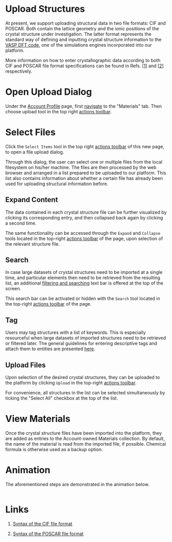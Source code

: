 # Upload Structures

At present, we support uploading structural data in two file formats: CIF and POSCAR. Both contain the lattice geometry and the ionic positions of the crystal structure under investigation. The latter format represents the standard way of defining and inputting crystal structure information to the [VASP DFT code](/applications/vasp.md), one of the simulations engines incorporated into our platform. 

More information on how to enter crystallographic data according to both CIF and POSCAR file format specifications can be found in Refs. [[1](#links)] and [[2](#links)] respectively.

# Open Upload Dialog

Under the [Account Profile](/accounts/ui/profile-page.md) page, first [navigate](/ui/specific/tabs-navigator.md) to the "Materials" tab. Then choose upload tool <i class="zmdi zmdi-upload zmdi-hc-border"></i> in the top right [actions toolbar](/entities-general/ui/explorer.md#actions-toolbar).

# Select Files

Click the `Select Items` tool <i class="zmdi zmdi-collection-plus zmdi-hc-border"></i> in the top right [actions toolbar](/entities-general/ui/explorer.md#actions-toolbar) of this new page, to open a file upload dialog.
 
 Through this dialog, the user can select one or multiple files from the local filesystem on his/her machine. The files are then processed by the web browser and arranged in a list prepared to be uploaded to our platform. This list also contains information about whether a certain file has already been used for uploading structural information before.

## Expand Content

The data contained in each crystal structure file can be further visualized by clicking its corresponding entry, and then collapsed back again by clicking a second time. 

The same functionality can be accessed through the `Expand` and `Collapse` tools located in the top-right [actions toolbar](/entities-general/ui/explorer.md#actions-toolbar) of the page, upon selection of the relevant structure file.

## Search

In case large datasets of crystal structures need to be imported at a single time, and particular elements then need to be retrieved from the resulting list, an additional [filtering and searching](/entities-general/actions/search.md) text bar is offered at the top of the screen. 

This search bar can be activated or hidden with the `Search` tool <i class="zmdi zmdi-search zmdi-hc-border"></i> located in the top-right [actions toolbar](/entities-general/ui/explorer.md#actions-toolbar) of the page. 

## Tag

Users may tag structures with a list of keywords. This is especially resourceful when large datasets of imported structures need to be retrieved or filtered later. The general guidelines for entering descriptive tags and attach them to entities are presented [here](/entities-general/actions/metadata.md).

## Upload Files

Upon selection of the desired crystal structures, they can be uploaded to the platform by clicking `Upload` <i class="zmdi zmdi-upload zmdi-hc-border"></i> in the top-right [actions toolbar](/entities-general/ui/explorer.md#actions-toolbar). 

For convenience, all structures in the list can be selected simultaneously by ticking the "Select All" checkbox at the top of the list.

# View Materials

Once the crystal structure files have been imported into the platform, they are added as entries to the Account-owned Materials collection. By default, the name of the material is read from the imported file, if possible. Chemical formula is otherwise used as a backup option.  


# Animation

The aforementioned steps are demonstrated in the animation below.

<img data-gifffer="/images/upload.gif" />


# Links

1. [Syntax of the CIF file format](https://www.iucr.org/resources/cif/spec/version1.1/cifsyntax)

2. [Syntax of the POSCAR file format](http://cms.mpi.univie.ac.at/vasp/guide/node59.html)
